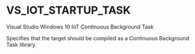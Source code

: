   

# VS_IOT_STARTUP_TASK  
Visual Studio Windows 10 IoT Continuous Background Task  

Specifies that the target should be compiled as a Continuous Background Task library.  


